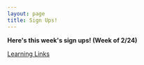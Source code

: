 ```yaml
---
layout: page
title: Sign Ups!
---
```



**Here's this week's sign ups! (Week of 2/24)**

[Learning Links](https://m.signupgenius.com/#!/showSignUp/30e0b4aa5ad2fa7fe3-learning10)



